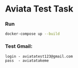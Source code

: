 # Aviata Test Task


### Run
```bash
docker-compose up --build
```


### Test Gmail: 
```
login - aviatatest123@gmail.com
pass  - aviatatakeme
```